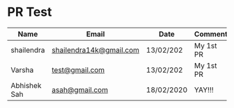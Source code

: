 # PR Test
Name | Email | Date | Comment
--- | --- | --- | --- 
shailendra | shailendra14k@gmail.com | 13/02/202 | My 1st PR
Varsha | test@gmail.com | 13/02/202 | My 1st PR
Abhishek Sah | asah@gmail.com | 18/02/2020 | YAY!!!
